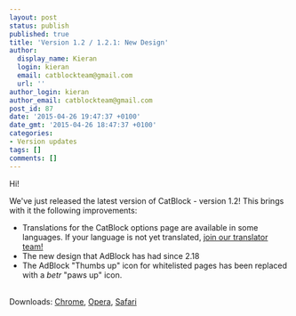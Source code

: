 ```yaml
---
layout: post
status: publish
published: true
title: 'Version 1.2 / 1.2.1: New Design'
author:
  display_name: Kieran
  login: kieran
  email: catblockteam@gmail.com
  url: ''
author_login: kieran
author_email: catblockteam@gmail.com
post_id: 87
date: '2015-04-26 19:47:37 +0100'
date_gmt: '2015-04-26 18:47:37 +0100'
categories:
- Version updates
tags: []
comments: []
---
```


Hi!

We've just released the latest version of CatBlock - version 1.2! This brings with it the following improvements:
<ul>
<li>Translations for the CatBlock options page are available in some languages. If your language is not yet translated, <a href="//github.com/CatBlock/catblock/wiki/Translators">join our translator team!</a></li>
<li>The new design that AdBlock has had since 2.18</li>
<li>The AdBlock "Thumbs up" icon for whitelisted pages has been replaced with a <em>betr</em> "paws up" icon.</li><br />
</ul>
<!--more-->
<p>Downloads: <a href="/chrome">Chrome</a>, <a href="/opera">Opera</a>, <a href="//sourceforge.net/projects/catblock/files/v1.2/CatBlock-1.2-Safari.safariextz/download">Safari</a></p>
